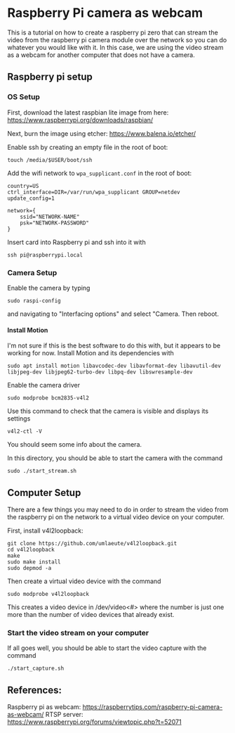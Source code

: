 # Raspberry Pi camera as webcam
This is a tutorial on how to create a raspberry pi zero that can stream the video from the raspberry pi camera module over the network so you can do whatever you would like with it. In this case, we are using the video stream as a webcam for another computer that does not have a camera.

## Raspberry pi setup
### OS Setup
First, download the latest raspbian lite image from here: https://www.raspberrypi.org/downloads/raspbian/

Next, burn the image using etcher: https://www.balena.io/etcher/

Enable ssh by creating an empty file in the root of boot:
```
touch /media/$USER/boot/ssh
```

Add the wifi network to `wpa_supplicant.conf` in the root of boot:
```
country=US
ctrl_interface=DIR=/var/run/wpa_supplicant GROUP=netdev
update_config=1

network={
    ssid="NETWORK-NAME"
    psk="NETWORK-PASSWORD"
}
```

Insert card into Raspberry pi and ssh into it with 
```
ssh pi@raspberrypi.local
```

### Camera Setup
Enable the camera by typing
```
sudo raspi-config
```
and navigating to "Interfacing options" and select "Camera. Then reboot.

#### Install Motion
I'm not sure if this is the best software to do this with, but it appears to be working for now. Install Motion and its dependencies with
```
sudo apt install motion libavcodec-dev libavformat-dev libavutil-dev libjpeg-dev libjpeg62-turbo-dev libpq-dev libswresample-dev
```

Enable the camera driver
```
sudo modprobe bcm2835-v4l2
```

Use this command to check that the camera is visible and displays its settings
```
v4l2-ctl -V
```
You should seem some info about the camera.

In this directory, you should be able to start the camera with the command 
```
sudo ./start_stream.sh
```

## Computer Setup
There are a few things you may need to do in order to stream the video from the raspberry pi on the network to a virtual video device on your computer. 

First, install v4l2loopback:
```
git clone https://github.com/umlaeute/v4l2loopback.git
cd v4l2loopback 
make
sudo make install
sudo depmod -a
```

Then create a virtual video device with the command
```
sudo modprobe v4l2loopback
```
This creates a video device in /dev/video<#> where the number is just one more than the number of video devices that already exist.

### Start the video stream on your computer
If all goes well, you should be able to start the video capture with the command
```
./start_capture.sh
```

## References:
Raspberry pi as webcam: https://raspberrytips.com/raspberry-pi-camera-as-webcam/
RTSP server: https://www.raspberrypi.org/forums/viewtopic.php?t=52071
